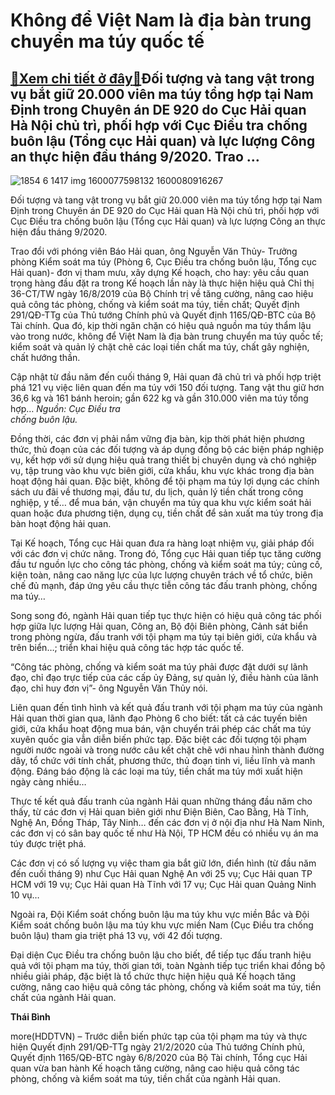 Không để Việt Nam là địa bàn trung chuyển ma túy quốc tế
========================================================

[:gift:Xem chi tiết ở đây:gift:](https://hddtvn.com/khong-de-viet-nam-la-dia-ban-trung-chuyen-ma-tuy-quoc-te/)Đối tượng và tang vật trong vụ bắt giữ 20.000 viên ma túy tổng hợp tại Nam Định trong Chuyên án DE 920 do Cục Hải quan Hà Nội chủ trì, phối hợp với Cục Điều tra chống buôn lậu (Tổng cục Hải quan) và lực lượng Công an thực hiện đầu tháng 9/2020. Trao …
-----------------------------------------------------------------------------------------------------------------------------------------------------------------------------------------------------------------------------------------------------------





![1854 6 1417 img 1600077598132 1600080916267](https://hddtvn.com/wp-content/uploads/2021/01/1854_6-1417_IMG_1600077598132_1600080916267.jpg "Đối tượng và tang vật trong vụ bắt giữ 20.000 viên ma túy tổng hợp tại Nam Định trong Chuyên án DE 920 do Cục Hải quan Hà Nội chủ trì, phối hợp với Cục Điều tra chống buôn lậu (Tổng cục Hải quan) và lực lượng Công an thực hiện đầu tháng 9/2020.")


Đối tượng và tang vật trong vụ bắt giữ 20.000 viên ma túy tổng hợp tại Nam Định trong Chuyên án DE 920 do Cục Hải quan Hà Nội chủ trì, phối hợp với Cục Điều tra chống buôn lậu (Tổng cục Hải quan) và lực lượng Công an thực hiện đầu tháng 9/2020.



Trao đổi với phóng viên Báo Hải quan, ông Nguyễn Văn Thủy- Trưởng phòng Kiểm soát ma túy (Phòng 6, Cục Điều tra chống buôn lậu, Tổng cục Hải quan)- đơn vị tham mưu, xây dựng Kế hoạch, cho hay: yêu cầu quan trọng hàng đầu đặt ra trong Kế hoạch lần này là thực hiện hiệu quả Chỉ thị 36-CT/TW ngày 16/8/2019 của Bộ Chính trị về tăng cường, nâng cao hiệu quả công tác phòng, chống và kiểm soát ma túy, tiền chất; Quyết định 291/QĐ-TTg của Thủ tướng Chính phủ và Quyết định 1165/QĐ-BTC của Bộ Tài chính. Qua đó, kịp thời ngăn chặn có hiệu quả nguồn ma túy thẩm lậu vào trong nước, không để Việt Nam là địa bàn trung chuyển ma túy quốc tế; kiểm soát và quản lý chặt chẽ các loại tiền chất ma túy, chất gây nghiện, chất hướng thần.





Cập nhật từ đầu năm đến cuối tháng 9, Hải quan đã chủ trì và phối hợp triệt phá 121 vụ việc liên quan đến ma túy với 150 đối tượng. Tang vật thu giữ hơn 36,6 kg và 161 bánh heroin; gần 622 kg và gần 310.000 viên ma túy tổng hợp… 
*Nguồn: Cục Điều tra  
 chống buôn lậu.*






Đồng thời, các đơn vị phải nắm vững địa bàn, kịp thời phát hiện phương thức, thủ đoạn của các đối tượng và áp dụng đồng bộ các biện pháp nghiệp vụ, kết hợp với sử dụng hiệu quả trang thiết bị chuyên dụng và chó nghiệp vụ, tập trung vào khu vực biên giới, cửa khẩu, khu vực khác trong địa bàn hoạt động hải quan. Đặc biệt, không để tội phạm ma túy lợi dụng các chính sách ưu đãi về thương mại, đầu tư, du lịch, quản lý tiền chất trong công nghiệp, y tế… để mua bán, vận chuyển ma túy qua khu vực kiểm soát hải quan hoặc đưa phương tiện, dụng cụ, tiền chất để sản xuất ma túy trong địa bàn hoạt động hải quan.


Tại Kế hoạch, Tổng cục Hải quan đưa ra hàng loạt nhiệm vụ, giải pháp đối với các đơn vị chức năng. Trong đó, Tổng cục Hải quan tiếp tục tăng cường đầu tư nguồn lực cho công tác phòng, chống và kiểm soát ma túy; củng cố, kiện toàn, nâng cao năng lực của lực lượng chuyên trách về tổ chức, biên chế đủ mạnh, đáp ứng yêu cầu thực tiễn công tác đấu tranh phòng, chống ma túy…


Song song đó, ngành Hải quan tiếp tục thực hiện có hiệu quả công tác phối hợp giữa lực lượng Hải quan, Công an, Bộ đội Biên phòng, Cảnh sát biển trong phòng ngừa, đấu tranh với tội phạm ma túy tại biên giới, cửa khẩu và trên biển…; triển khai hiệu quả công tác hợp tác quốc tế.


“Công tác phòng, chống và kiểm soát ma túy phải được đặt dưới sự lãnh đạo, chỉ đạo trực tiếp của các cấp ủy Đảng, sự quản lý, điều hành của lãnh đạo, chỉ huy đơn vị”- ông Nguyễn Văn Thủy nói.


Liên quan đến tình hình và kết quả đấu tranh với tội phạm ma túy của ngành Hải quan thời gian qua, lãnh đạo Phòng 6 cho biết: tất cả các tuyến biên giới, cửa khẩu hoạt động mua bán, vận chuyển trái phép các chất ma túy xuyên quốc gia vẫn diễn biến phức tạp. Đặc biệt các đối tượng tội phạm người nước ngoài và trong nước câu kết chặt chẽ với nhau hình thành đường dây, tổ chức với tính chất, phương thức, thủ đoạn tinh vi, liều lĩnh và manh động. Đáng báo động là các loại ma túy, tiền chất ma túy mới xuất hiện ngày càng nhiều…


Thực tế kết quả đấu tranh của ngành Hải quan những tháng đầu năm cho thấy, từ các đơn vị Hải quan biên giới như Điện Biên, Cao Bằng, Hà Tĩnh, Nghệ An, Đồng Tháp, Tây Ninh… đến các đơn vị ở nội địa như Hà Nam Ninh, các đơn vị có sân bay quốc tế như Hà Nội, TP HCM đều có nhiều vụ án ma túy được triệt phá.


Các đơn vị có số lượng vụ việc tham gia bắt giữ lớn, điển hình (từ đầu năm đến cuối tháng 9) như Cục Hải quan Nghệ An với 25 vụ; Cục Hải quan TP HCM với 19 vụ; Cục Hải quan Hà Tĩnh với 17 vụ; Cục Hải quan Quảng Ninh 10 vụ…


Ngoài ra, Đội Kiểm soát chống buôn lậu ma túy khu vực miền Bắc và Đội Kiểm soát chống buôn lậu ma túy khu vực miền Nam (Cục Điều tra chống buôn lậu) tham gia triệt phá 13 vụ, với 42 đối tượng.


Đại diện Cục Điều tra chống buôn lậu cho biết, để tiếp tục đấu tranh hiệu quả với tội phạm ma túy, thời gian tới, toàn Ngành tiếp tục triển khai đồng bộ nhiều giải pháp, đặc biệt là tổ chức thực hiện hiệu quả Kế hoạch tăng cường, nâng cao hiệu quả công tác phòng, chống và kiểm soát ma túy, tiền chất của ngành Hải quan.




**Thái Bình**



more(HDDTVN) – Trước diễn biến phức tạp của tội phạm ma túy và thực hiện Quyết định 291/QĐ-TTg ngày 21/2/2020 của Thủ tướng Chính phủ, Quyết định 1165/QĐ-BTC ngày 6/8/2020 của Bộ Tài chính, Tổng cục Hải quan vừa ban hành Kế hoạch tăng cường, nâng cao hiệu quả công tác phòng, chống và kiểm soát ma túy, tiền chất của ngành Hải quan.

